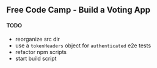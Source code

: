 Free Code Camp - Build a Voting App
----

#### TODO

- reorganize src dir
- use a `tokenHeaders` object for `authenticated` e2e tests
- refactor npm scripts
- start build script
